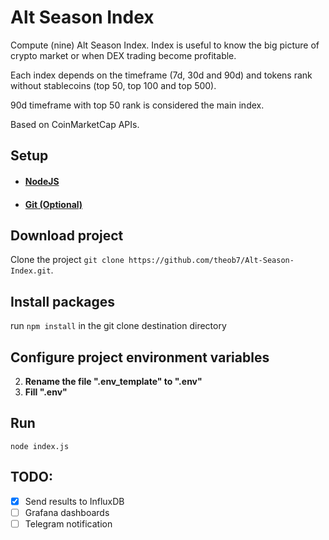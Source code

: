 # Alt Season Index
Compute (nine) Alt Season Index. Index is useful to know the big picture of crypto market or when DEX trading become profitable.

Each index depends on the timeframe (7d, 30d and 90d) and tokens rank without stablecoins (top 50, top 100 and top 500).

90d timeframe with top 50 rank is considered the main index.

Based on CoinMarketCap APIs.

## Setup
- #### [NodeJS](https://nodejs.org/en/)
- #### [Git (Optional)](https://git-scm.com/downloads)

## Download project
Clone the project `git clone https://github.com/theob7/Alt-Season-Index.git`. 

## Install packages
run `npm install` in the git clone destination directory

## Configure project environment variables
2. **Rename the file ".env_template" to ".env"**
1. **Fill ".env"**

## Run
`node index.js`


## TODO:
- [X] Send results to InfluxDB
- [ ] Grafana dashboards
- [ ] Telegram notification
